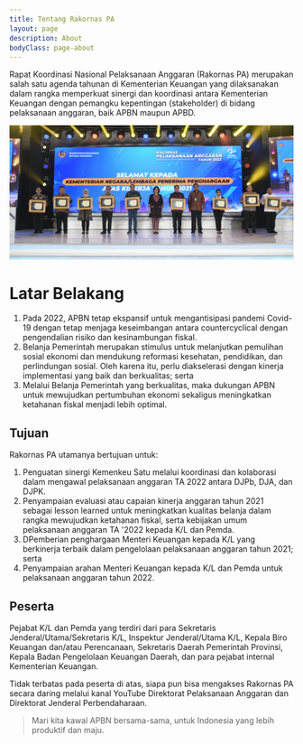 ```yaml
---
title: Tentang Rakornas PA
layout: page
description: About
bodyClass: page-about
---
```


Rapat Koordinasi Nasional Pelaksanaan Anggaran (Rakornas PA) merupakan salah satu agenda tahunan di Kementerian Keuangan yang dilaksanakan dalam rangka memperkuat sinergi dan koordinasi antara Kementerian Keuangan dengan pemangku kepentingan (stakeholder) di bidang pelaksanaan anggaran, baik APBN maupun APBD.

![Accounting Services](/images/rakornas-1.jpg)

# Latar Belakang
1. Pada 2022, APBN tetap ekspansif untuk mengantisipasi pandemi Covid-19 dengan tetap menjaga keseimbangan antara countercyclical dengan pengendalian risiko dan kesinambungan fiskal.
2. Belanja Pemerintah merupakan stimulus untuk melanjutkan pemulihan sosial ekonomi dan mendukung reformasi kesehatan, pendidikan, dan perlindungan sosial. Oleh karena itu, perlu diakselerasi dengan kinerja implementasi yang baik dan berkualitas; serta
3. Melalui Belanja Pemerintah yang berkualitas, maka dukungan APBN untuk mewujudkan pertumbuhan ekonomi sekaligus meningkatkan ketahanan fiskal menjadi lebih optimal.

## Tujuan

Rakornas PA utamanya bertujuan untuk:

1. Penguatan sinergi Kemenkeu Satu melalui koordinasi dan kolaborasi dalam mengawal pelaksanaan anggaran TA 2022 antara DJPb, DJA, dan DJPK.
2. Penyampaian evaluasi atau capaian kinerja anggaran tahun 2021 sebagai lesson learned untuk meningkatkan kualitas belanja dalam rangka mewujudkan ketahanan fiskal, serta kebijakan umum pelaksanaan anggaran TA '2022 kepada K/L dan Pemda.
3. DPemberian penghargaan Menteri Keuangan kepada K/L yang berkinerja terbaik dalam pengelolaan pelaksanaan anggaran tahun 2021; serta
4. Penyampaian arahan Menteri Keuangan kepada K/L dan Pemda untuk pelaksanaan anggaran tahun 2022.

## Peserta

Pejabat K/L dan Pemda yang terdiri dari para Sekretaris Jenderal/Utama/Sekretaris K/L, Inspektur Jenderal/Utama K/L, Kepala Biro Keuangan dan/atau Perencanaan, Sekretaris Daerah Pemerintah Provinsi, Kepala Badan Pengelolaan Keuangan Daerah, dan para pejabat internal Kementerian Keuangan.

Tidak terbatas pada peserta di atas, siapa pun bisa mengakses Rakornas PA secara daring melalui kanal YouTube Direktorat Pelaksanaan Anggaran dan Direktorat Jenderal Perbendaharaan.

> Mari kita kawal APBN bersama-sama, untuk Indonesia yang lebih produktif dan maju.